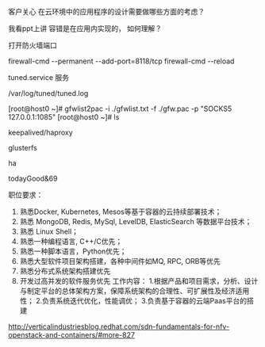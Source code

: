 
客户关心 在云环境中的应用程序的设计需要做哪些方面的考虑？

我看ppt上讲 容错是在应用内实现的， 如何理解？
 
打开防火墙端口

firewall-cmd --permanent --add-port=8118/tcp
firewall-cmd --reload



tuned.service 服务  

/var/log/tuned/tuned.log

[root@host0 ~]# gfwlist2pac -i ./gfwlist.txt -f ./gfw.pac  -p "SOCKS5 127.0.0.1:1085" 
[root@host0 ~]# ls


 

keepalived/haproxy

glusterfs

ha 
 
todayGood&69  

职位要求：
1. 熟悉Docker, Kubernetes, Mesos等基于容器的云持续部署技术；
2. 熟悉 MongoDB, Redis, MySql, LevelDB, ElasticSearch 等数据平台技术；
3. 熟悉 Linux Shell；
4. 熟悉一种编程语言, C++/C优先；
5. 熟悉一种脚本语言，Python优先；
6. 熟悉大型软件项目架构搭建，各种中间件如MQ, RPC, ORB等优先
7. 熟悉分布式系统架构搭建优先
8. 开发过高并发的软件服务优先
工作内容：
1.根据产品和项目需求，分析、设计与制定平台的总体架构方案，保障系统架构的合理性、可扩展性及经济适用性；
2.负责系统迭代优化，性能调优；
3.负责基于容器的云端Paas平台的搭建 



http://verticalindustriesblog.redhat.com/sdn-fundamentals-for-nfv-openstack-and-containers/#more-827






